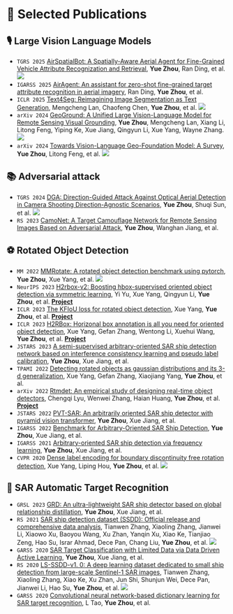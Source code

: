 
# 📝 Selected Publications 

## 🎙 Large Vision Language Models

<!-- <div class='paper-box'><div class='paper-box-image'><div><div class="badge">AAAI 2022</div><img src='images/diffsinger.png' alt="sym" width="100%"></div></div>
<div class='paper-box-text' markdown="1">

[AirSpatialBot: A Spatially-Aware Aerial Agent for Fine-Grained Vehicle Attribute Recognization and Retrieval](https://arxiv.org/abs/2105.02446) \\
**Yue Zhou**, Ran Ding, Xue Yang, Xue Jiang, Xingzhao Liu

- Many [video demos](https://www.bilibili.com/video/BV1be411N7JA) created by the [DiffSinger community](https://github.com/openvpi) are released.
- DiffSinger was introduced in [a very popular video](https://www.bilibili.com/video/BV1uM411t7ZJ) (1600k+ views) on Bilibili!

- [**Project**](https://diffsinger.github.io/) \| [![](https://img.shields.io/github/stars/NATSpeech/NATSpeech?style=social&label=DiffSpeech Stars)](https://github.com/NATSpeech/NATSpeech) \| [![](https://img.shields.io/github/stars/MoonInTheRiver/DiffSinger?style=social&label=DiffSinger Stars)](https://github.com/MoonInTheRiver/DiffSinger) \| [![Hugging Face](https://img.shields.io/badge/%F0%9F%A4%97%20Hugging%20Face-blue?label=Demo)](https://huggingface.co/spaces/NATSpeech/DiffSpeech)
</div>
</div> -->


- `TGRS 2025` [AirSpatialBot: A Spatially-Aware Aerial Agent for Fine-Grained Vehicle Attribute Recognization and Retrieval](https://ieeexplore.ieee.org/document/11006099), **Yue Zhou**, Ran Ding, et al. [![](https://img.shields.io/github/stars/VisionXLab/AirSpatialBot?style=social&label=Code+Stars)](https://github.com/VisionXLab/AirSpatialBot)
- `IGARSS 2025` [AirAgent: An assistant for zero-shot fine-grained target attribute recognition in aerial imagery](https://ieeexplore.ieee.org/document/11006099), Ran Ding, **Yue Zhou**, et al.
- `ICLR 2025` [Text4Seg: Reimagining Image Segmentation as Text Generation](https://arxiv.org/abs/2410.09855), Mengcheng Lan, Chaofeng Chen, **Yue Zhou**, et al. [![](https://img.shields.io/github/stars/mc-lan/Text4Seg?style=social&label=Code+Stars)](https://github.com/mc-lan/Text4Seg)
- `arXiv 2024` [GeoGround: A Unified Large Vision-Language Model for Remote Sensing Visual Grounding](https://arxiv.org/abs/2304.04403), **Yue Zhou**, Mengcheng Lan, Xiang Li, Litong Feng, Yiping Ke, Xue Jiang, Qingyun Li, Xue Yang, Wayne Zhang. [![](https://img.shields.io/github/stars/VisionXLab/GeoGround?style=social&label=Code+Stars)](https://github.com/VisionXLab/GeoGround)
- `arXiv 2024` [Towards Vision-Language Geo-Foundation Model: A Survey](https://arxiv.org/abs/2304.04403), **Yue Zhou**, Litong Feng, et al. [![](https://img.shields.io/github/stars/zytx121/Awesome-VLGFM?style=social&label=Code+Stars)](https://github.com/zytx121/Awesome-VLGFM)

## 📚 Adversarial attack

- `TGRS 2024` [DGA: Direction-Guided Attack Against Optical Aerial Detection in Camera Shooting Direction-Agnostic Scenarios](https://ieeexplore.ieee.org/document/10497142), **Yue Zhou**, Shuqi Sun, et al. [![](https://img.shields.io/github/stars/zytx121/DGA?style=social&label=Code+Stars)](https://github.com/zytx121/DGA)
- `RS 2023` [CamoNet: A Target Camouflage Network for Remote Sensing Images Based on Adversarial Attack](https://www.mdpi.com/2072-4292/15/21/5131), **Yue Zhou**, Wanghan Jiang, et al.


## ⚽️ Rotated Object Detection

- `MM 2022` [MMRotate: A rotated object detection benchmark using pytorch](https://ieeexplore.ieee.org/abstract/document/9947220), **Yue Zhou**, Xue Yang, et al. [![](https://img.shields.io/github/stars/open-mmlab/mmrotate?style=social&label=Code+Stars)](https://github.com/open-mmlab/mmrotate)
- `NeurIPS 2023` [H2rbox-v2: Boosting hbox-supervised oriented object detection via symmetric learning](https://arxiv.org/abs/2304.04403), Yi Yu, Xue Yang, Qingyun Li, **Yue Zhou**, et al. [**Project**](https://github.com/open-mmlab/mmrotate/tree/1.x/configs/h2rbox_v2)
- `ICLR 2023` [The KFIoU loss for rotated object detection](https://arxiv.org/abs/2201.12558), Xue Yang, **Yue Zhou**, et al. [**Project**](https://github.com/open-mmlab/mmrotate/tree/1.x/configs/kfiou)
- `ICLR 2023` [H2RBox: Horizonal box annotation is all you need for oriented object detection](https://arxiv.org/abs/2210.06742), Xue Yang, Gefan Zhang, Wentong Li, Xuehui Wang, **Yue Zhou**, et al. [**Project**](https://github.com/open-mmlab/mmrotate/tree/1.x/configs/h2rbox)
- `JSTARS 2023` [A semi-supervised arbitrary-oriented SAR ship detection network based on interference consistency learning and pseudo label calibration](https://ieeexplore.ieee.org/abstract/document/10147338), **Yue Zhou**, Xue Jiang, et al.
- `TPAMI 2022` [Detecting rotated objects as gaussian distributions and its 3-d generalization](https://ieeexplore.ieee.org/abstract/document/9852282), Xue Yang, Gefan Zhang, Xiaojiang Yang, **Yue Zhou**, et al.
- `arXiv 2022` [Rtmdet: An empirical study of designing real-time object detectors](https://arxiv.org/abs/2212.07784), Chengqi Lyu, Wenwei Zhang, Haian Huang, **Yue Zhou**, et al. [**Project**](https://github.com/open-mmlab/mmrotate/tree/1.x/configs/rotated_rtmdet)
- `JSTARS 2022` [PVT-SAR: An arbitrarily oriented SAR ship detector with pyramid vision transformer](https://ieeexplore.ieee.org/abstract/document/9947220), **Yue Zhou**, Xue Jiang, et al.
- `IGARSS 2022` [Benchmark for Arbitrary-Oriented SAR Ship Detection](https://ieeexplore.ieee.org/abstract/document/9884501), **Yue Zhou**, Xue Jiang, et al.
- `IGARSS 2021` [Arbitrary-oriented SAR ship detection via frequency learning](https://ieeexplore.ieee.org/abstract/document/9553737), **Yue Zhou**, Xue Jiang, et al.
- `CVPR 2020` [Dense label encoding for boundary discontinuity free rotation detection](https://arxiv.org/abs/2011.09670), Xue Yang, Liping Hou, **Yue Zhou**, et al. [![](https://img.shields.io/github/stars/yangxue0827/RotationDetection?style=social&label=Code+Stars)](https://github.com/yangxue0827/RotationDetection)


## 🚢 SAR Automatic Target Recognition

- `GRSL 2023` [GRD: An ultra-lightweight SAR ship detector based on global relationship distillation](https://ieeexplore.ieee.org/abstract/document/10210289), **Yue Zhou**, Xue Jiang, et al.
- `RS 2021` [SAR ship detection dataset (SSDD): Official release and comprehensive data analysis](https://www.mdpi.com/2072-4292/13/18/3690), Tianwen Zhang, Xiaoling Zhang, Jianwei Li, Xiaowo Xu, Baoyou Wang, Xu Zhan, Yanqin Xu, Xiao Ke, Tianjiao Zeng, Hao Su, Israr Ahmad, Dece Pan, Chang Liu, **Yue Zhou**, et al. [![](https://img.shields.io/github/stars/TianwenZhang0825/Official-SSDD?style=social&label=Code+Stars)](https://github.com/TianwenZhang0825/Official-SSDD)
- `GARSS 2020` [SAR Target Classification with Limited Data via Data Driven Active Learning](https://ieeexplore.ieee.org/abstract/document/9324364), **Yue Zhou**, Xue Jiang, et al.
- `RS 2020` [LS-SSDD-v1. 0: A deep learning dataset dedicated to small ship detection from large-scale Sentinel-1 SAR images](https://www.mdpi.com/2072-4292/12/18/2997), Tianwen Zhang, Xiaoling Zhang, Xiao Ke, Xu Zhan, Jun Shi, Shunjun Wei, Dece Pan, Jianwei Li, Hao Su, **Yue Zhou**, et al. [![](https://img.shields.io/github/stars/TianwenZhang0825/LS-SSDD-v1.0-OPEN?style=social&label=Code+Stars)](https://github.com/TianwenZhang0825/LS-SSDD-v1.0-OPEN)
- `GARSS 2020` [Convolutional neural network-based dictionary learning for SAR target recognition](https://ieeexplore.ieee.org/abstract/document/9144271), L Tao, **Yue Zhou**, et al.
